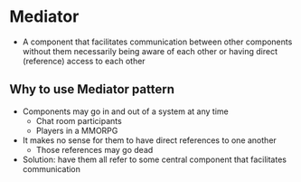 # Mediator
 * A component that facilitates communication between other components
  without them necessarily being aware of each other or having
  direct (reference) access to each other

## Why to use Mediator pattern
- Components may go in and out of a system at any time
  - Chat room participants
  - Players in a MMORPG
- It makes no sense for them to have direct references to one another
  - Those references may go dead
- Solution: have them all refer to some central component that facilitates
  communication